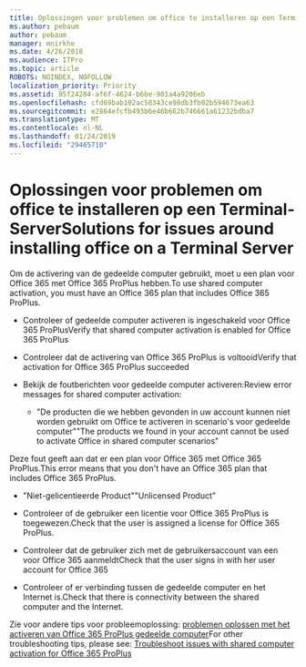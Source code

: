 ```yaml
---
title: Oplossingen voor problemen om office te installeren op een Terminal-Server
ms.author: pebaum
author: pebaum
manager: mnirkhe
ms.date: 4/26/2018
ms.audience: ITPro
ms.topic: article
ROBOTS: NOINDEX, NOFOLLOW
localization_priority: Priority
ms.assetid: 85f24284-af6f-4624-b6be-901a4a9206eb
ms.openlocfilehash: cfd69bab102ac58343ce98db3fb02b594673ea63
ms.sourcegitcommit: e2864efcfb493b6e46b662b746661a61232bdba7
ms.translationtype: MT
ms.contentlocale: nl-NL
ms.lasthandoff: 01/24/2019
ms.locfileid: "29465710"
---
```

# <a name="solutions-for-issues-around-installing-office-on-a-terminal-server"></a><span data-ttu-id="06e76-102">Oplossingen voor problemen om office te installeren op een Terminal-Server</span><span class="sxs-lookup"><span data-stu-id="06e76-102">Solutions for issues around installing office on a Terminal Server</span></span>

<span data-ttu-id="06e76-103">Om de activering van de gedeelde computer gebruikt, moet u een plan voor Office 365 met Office 365 ProPlus hebben.</span><span class="sxs-lookup"><span data-stu-id="06e76-103">To use shared computer activation, you must have an Office 365 plan that includes Office 365 ProPlus.</span></span>
  
- <span data-ttu-id="06e76-104">Controleer of gedeelde computer activeren is ingeschakeld voor Office 365 ProPlus</span><span class="sxs-lookup"><span data-stu-id="06e76-104">Verify that shared computer activation is enabled for Office 365 ProPlus</span></span>
    
- <span data-ttu-id="06e76-105">Controleer dat de activering van Office 365 ProPlus is voltooid</span><span class="sxs-lookup"><span data-stu-id="06e76-105">Verify that activation for Office 365 ProPlus succeeded</span></span>
    
- <span data-ttu-id="06e76-106">Bekijk de foutberichten voor gedeelde computer activeren:</span><span class="sxs-lookup"><span data-stu-id="06e76-106">Review error messages for shared computer activation:</span></span>
    
  - <span data-ttu-id="06e76-107">"De producten die we hebben gevonden in uw account kunnen niet worden gebruikt om Office te activeren in scenario's voor gedeelde computer"</span><span class="sxs-lookup"><span data-stu-id="06e76-107">"The products we found in your account cannot be used to activate Office in shared computer scenarios"</span></span>
  
<span data-ttu-id="06e76-108">Deze fout geeft aan dat er een plan voor Office 365 met Office 365 ProPlus.</span><span class="sxs-lookup"><span data-stu-id="06e76-108">This error means that you don't have an Office 365 plan that includes Office 365 ProPlus.</span></span>
    
  - <span data-ttu-id="06e76-109">"Niet-gelicentieerde Product"</span><span class="sxs-lookup"><span data-stu-id="06e76-109">"Unlicensed Product"</span></span>
    
  - <span data-ttu-id="06e76-110">Controleer of de gebruiker een licentie voor Office 365 ProPlus is toegewezen.</span><span class="sxs-lookup"><span data-stu-id="06e76-110">Check that the user is assigned a license for Office 365 ProPlus.</span></span>
    
  - <span data-ttu-id="06e76-111">Controleer dat de gebruiker zich met de gebruikersaccount van een voor Office 365 aanmeldt</span><span class="sxs-lookup"><span data-stu-id="06e76-111">Check that the user signs in with her user account for Office 365</span></span>
    
  - <span data-ttu-id="06e76-112">Controleer of er verbinding tussen de gedeelde computer en het Internet is.</span><span class="sxs-lookup"><span data-stu-id="06e76-112">Check that there is connectivity between the shared computer and the Internet.</span></span>
    
<span data-ttu-id="06e76-113">Zie voor andere tips voor probleemoplossing: [problemen oplossen met het activeren van Office 365 ProPlus gedeelde computer](https://docs.microsoft.com/DeployOffice/troubleshoot-issues-with-shared-computer-activation-for-office-365-proplus)</span><span class="sxs-lookup"><span data-stu-id="06e76-113">For other troubleshooting tips, please see: [Troubleshoot issues with shared computer activation for Office 365 ProPlus](https://docs.microsoft.com/DeployOffice/troubleshoot-issues-with-shared-computer-activation-for-office-365-proplus)</span></span>
  

